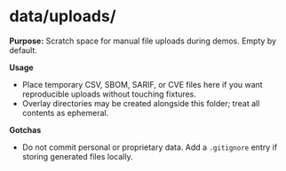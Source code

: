 # data/uploads/

**Purpose:** Scratch space for manual file uploads during demos. Empty by default.

**Usage**
- Place temporary CSV, SBOM, SARIF, or CVE files here if you want reproducible uploads without touching
  fixtures.
- Overlay directories may be created alongside this folder; treat all contents as ephemeral.

**Gotchas**
- Do not commit personal or proprietary data. Add a `.gitignore` entry if storing generated files
  locally.
